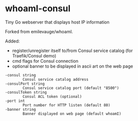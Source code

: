 # whoamI-consul

Tiny Go webserver that displays host IP information

Forked from emilevauge/whoamI.

Added: 
 - register/unregister itself to/from Consul service catalog (for Traefik/Consul demo)
 - cmd flags for Consul connection
 - optional banner to be displayed in ascii art on the web page


```Usage: whoamI
-consul string
        Consul service catalog address
-consulPort string
        Consul service catalog port (default "8500")
-consulToken string
        Consul ACL token (optional)
-port int
        Port number for HTTP listen (default 80)
-banner string
        Banner displayed on web page (default whoamI)
```
